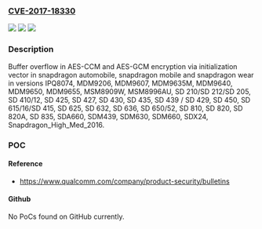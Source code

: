### [CVE-2017-18330](https://cve.mitre.org/cgi-bin/cvename.cgi?name=CVE-2017-18330)
![](https://img.shields.io/static/v1?label=Product&message=Snapdragon%20Automobile%2C%20Snapdragon%20Mobile%2C%20Snapdragon%20Wear&color=blue)
![](https://img.shields.io/static/v1?label=Version&message=IPQ8074%2C%20MDM9206%2C%20MDM9607%2C%20MDM9635M%2C%20MDM9640%2C%20MDM9650%2C%20MDM9655%2C%20MSM8909W%2C%20MSM8996AU%2C%20SD%20210%2FSD%20212%2FSD%20205%2C%20SD%20410%2F12%2C%20SD%20425%2C%20SD%20427%2C%20SD%20430%2C%20SD%20435%2C%20SD%20439%20%2F%20SD%20429%2C%20SD%20450%2C%20SD%20615%2F16%2FSD%20415%2C%20SD%20625%2C%20SD%20632%2C%20SD%20636%2C%20SD%20650%2F52%2C%20SD%20810%2C%20SD%20820%2C%20SD%20820A%2C%20SD%20835%2C%20SDA660%2C%20SDM439%2C%20SDM630%2C%20SDM660%2C%20SDX24%2C%20Snapdragon_High_Med_2016%20&color=brightgreen)
![](https://img.shields.io/static/v1?label=Vulnerability&message=Buffer%20Copy%20Without%20Checking%20Size%20of%20Input%20in%20Crypto&color=brightgreen)

### Description

Buffer overflow in AES-CCM and AES-GCM encryption via initialization vector in snapdragon automobile, snapdragon mobile and snapdragon wear in versions IPQ8074, MDM9206, MDM9607, MDM9635M, MDM9640, MDM9650, MDM9655, MSM8909W, MSM8996AU, SD 210/SD 212/SD 205, SD 410/12, SD 425, SD 427, SD 430, SD 435, SD 439 / SD 429, SD 450, SD 615/16/SD 415, SD 625, SD 632, SD 636, SD 650/52, SD 810, SD 820, SD 820A, SD 835, SDA660, SDM439, SDM630, SDM660, SDX24, Snapdragon_High_Med_2016.

### POC

#### Reference
- https://www.qualcomm.com/company/product-security/bulletins

#### Github
No PoCs found on GitHub currently.

